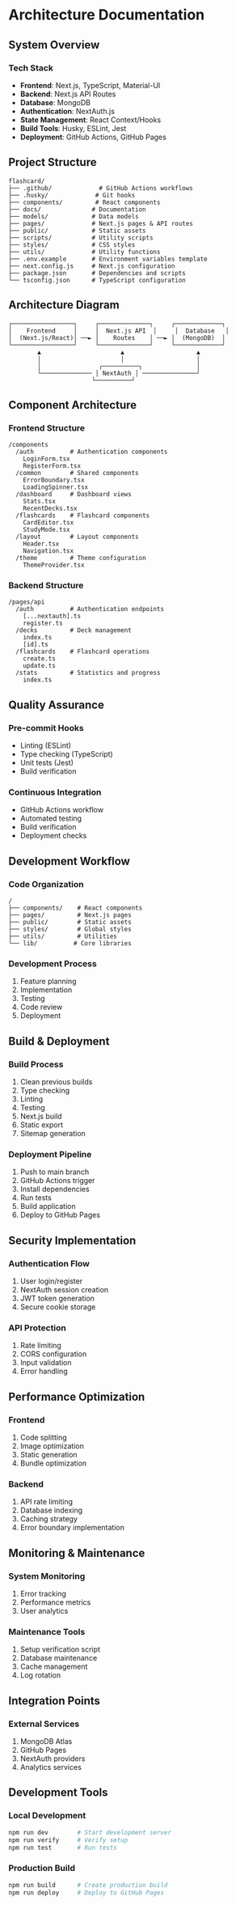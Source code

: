 # Architecture Documentation

## System Overview

### Tech Stack
- **Frontend**: Next.js, TypeScript, Material-UI
- **Backend**: Next.js API Routes
- **Database**: MongoDB
- **Authentication**: NextAuth.js
- **State Management**: React Context/Hooks
- **Build Tools**: Husky, ESLint, Jest
- **Deployment**: GitHub Actions, GitHub Pages

## Project Structure
```
flashcard/
├── .github/             # GitHub Actions workflows
├── .husky/             # Git hooks
├── components/         # React components
├── docs/              # Documentation
├── models/            # Data models
├── pages/             # Next.js pages & API routes
├── public/            # Static assets
├── scripts/           # Utility scripts
├── styles/            # CSS styles
├── utils/             # Utility functions
├── .env.example       # Environment variables template
├── next.config.js     # Next.js configuration
├── package.json       # Dependencies and scripts
└── tsconfig.json      # TypeScript configuration
```

## Architecture Diagram
```
┌─────────────────┐     ┌──────────────┐     ┌─────────────┐
│    Frontend     │     │  Next.js API  │     │  Database   │
│  (Next.js/React)│ ──► │    Routes    │ ──► │  (MongoDB)  │
└─────────────────┘     └──────────────┘     └─────────────┘
        ▲                      ▲                    ▲
        │                      │                    │
        │                ┌──────────┐               │
        └────────────── │ NextAuth │ ───────────────┘
                       └──────────┘
```

## Component Architecture

### Frontend Structure
```
/components
  /auth          # Authentication components
    LoginForm.tsx
    RegisterForm.tsx
  /common        # Shared components
    ErrorBoundary.tsx
    LoadingSpinner.tsx
  /dashboard     # Dashboard views
    Stats.tsx
    RecentDecks.tsx
  /flashcards    # Flashcard components
    CardEditor.tsx
    StudyMode.tsx
  /layout        # Layout components
    Header.tsx
    Navigation.tsx
  /theme         # Theme configuration
    ThemeProvider.tsx
```

### Backend Structure
```
/pages/api
  /auth          # Authentication endpoints
    [...nextauth].ts
    register.ts
  /decks         # Deck management
    index.ts
    [id].ts
  /flashcards    # Flashcard operations
    create.ts
    update.ts
  /stats         # Statistics and progress
    index.ts
```

## Quality Assurance

### Pre-commit Hooks
- Linting (ESLint)
- Type checking (TypeScript)
- Unit tests (Jest)
- Build verification

### Continuous Integration
- GitHub Actions workflow
- Automated testing
- Build verification
- Deployment checks

## Development Workflow

### Code Organization
```
/
├── components/    # React components
├── pages/         # Next.js pages
├── public/        # Static assets
├── styles/        # Global styles
├── utils/         # Utilities
└── lib/          # Core libraries
```

### Development Process
1. Feature planning
2. Implementation
3. Testing
4. Code review
5. Deployment

## Build & Deployment

### Build Process
1. Clean previous builds
2. Type checking
3. Linting
4. Testing
5. Next.js build
6. Static export
7. Sitemap generation

### Deployment Pipeline
1. Push to main branch
2. GitHub Actions trigger
3. Install dependencies
4. Run tests
5. Build application
6. Deploy to GitHub Pages

## Security Implementation

### Authentication Flow
1. User login/register
2. NextAuth session creation
3. JWT token generation
4. Secure cookie storage

### API Protection
1. Rate limiting
2. CORS configuration
3. Input validation
4. Error handling

## Performance Optimization

### Frontend
1. Code splitting
2. Image optimization
3. Static generation
4. Bundle optimization

### Backend
1. API rate limiting
2. Database indexing
3. Caching strategy
4. Error boundary implementation

## Monitoring & Maintenance

### System Monitoring
1. Error tracking
2. Performance metrics
3. User analytics

### Maintenance Tools
1. Setup verification script
2. Database maintenance
3. Cache management
4. Log rotation

## Integration Points

### External Services
1. MongoDB Atlas
2. GitHub Pages
3. NextAuth providers
4. Analytics services

## Development Tools

### Local Development
```bash
npm run dev        # Start development server
npm run verify     # Verify setup
npm run test       # Run tests
```

### Production Build
```bash
npm run build      # Create production build
npm run deploy     # Deploy to GitHub Pages
```
